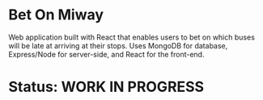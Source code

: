 # Bet On Miway

Web application built with React that enables users to bet on which buses will be late at arriving at their stops. Uses MongoDB for database, Express/Node for server-side, and React for the front-end.

# Status: WORK IN PROGRESS
